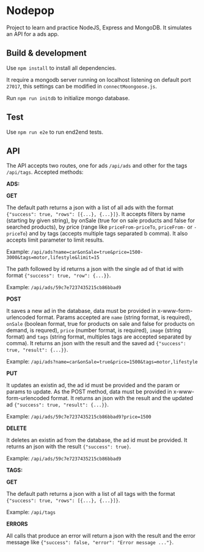 # Nodepop

Project to learn and practice NodeJS, Express and MongoDB. It simulates an API for a ads app.

## Build & development

Use `npm install` to install all dependencies.

It require a mongodb server running on localhost listening on default port `27017`, this settings can be modified in `connectMoongoose.js`.

Run `npm run initdb` to initialize mongo database.

## Test

Use `npm run e2e` to run end2end tests.

## API

The API accepts two routes, one for ads `/api/ads` and other for the tags `/api/tags`.
Accepted methods:

**ADS:**

**GET**

The default path returns a json with a list of all ads with the format `{"success": true, "rows": [{...}, {...}]}`. It accepts filters by name (starting by given string), by onSale (true for on sale products and false for searched products), by price (range like `priceFrom-priceTo`, `priceFrom-` or `-priceTo`) and by tags (accepts multiple tags separated b comma). It also accepts limit parameter to limit results.

Example: `/api/ads?name=car&onSale=true&price=1500-3000&tags=motor,lifestyle&limit=15`

The path followed by id returns a json with the single ad of that id with format `{"success": true, "row": {...}}`.

Example: `/api/ads/59c7e7237435215cb86bbad9`

**POST**

It saves a new ad in the database, data must be provided in x-www-form-urlencoded format. Params accepted are `name` (string format, is required), `onSale` (boolean format, true for products on sale and false for products on demand, is requred), `price` (number format, is required), `image` (string format) and `tags` (string format, multiples tags are accepted separated by comma). It returns an json with the result and the saved ad `{"success": true, "result": {...}}`.

Example: `/api/ads?name=car&onSale=true&price=1500&tags=motor,lifestyle`

**PUT**

It updates an existin ad, the ad id must be provided and the param or params to update. As the POST method, data must be provided in x-www-form-urlencoded format. It returns an json with the result and the updated ad `{"success": true, "result": {...}}`.

Example: `/api/ads/59c7e7237435215cb86bbad9?price=1500`

**DELETE**

It deletes an existin ad from the database, the ad id must be provided. It returns an json with the result `{"success": true}`.

Example: `/api/ads/59c7e7237435215cb86bbad9`


**TAGS:**

**GET**

The default path returns a json with a list of all tags with the format `{"success": true, "rows": [{...}, {...}]}`.

Example: `/api/tags`


**ERRORS**

All calls that produce an error will return a json with the result and the error message like `{"success": false, "error": "Error message ..."}`.